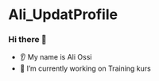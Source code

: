 # Ali_UpdatProfile
### Hi there 👋
* 👂 My name is Ali Ossi
* 🌱 I’m currently working on Training kurs






